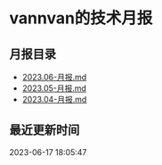 # vannvan的技术月报 
## 月报目录
- [2023.06-月报.md](https://github.com/vannvan/knowledge-garden/blob/master/Iteration/%E6%8A%80%E6%9C%AF%E6%9C%88%E6%8A%A5/2023.06-月报.md)
- [2023.05-月报.md](https://github.com/vannvan/knowledge-garden/blob/master/Iteration/%E6%8A%80%E6%9C%AF%E6%9C%88%E6%8A%A5/2023.05-月报.md)
- [2023.04-月报.md](https://github.com/vannvan/knowledge-garden/blob/master/Iteration/%E6%8A%80%E6%9C%AF%E6%9C%88%E6%8A%A5/2023.04-月报.md)
## 最近更新时间 
 2023-06-17 18:05:47
